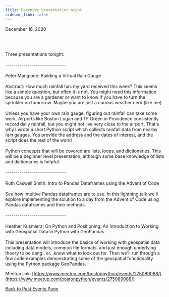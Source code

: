 ```yaml
---
title: December presentation night
sidebar_link: false
---
```


December 16, 2020



<p><br/><br/></p>

<p>Three presentations tonight:<br/><br/>------------------------------<br/><br/>Peter Mangione: Building a Virtual Rain Gauge<br/><br/>Abstract: How much rainfall has my yard received this week? This seems like a simple question, but often it is not. You might need this information because you are a gardener or want to know if you have to turn the sprinkler on tomorrow. Maybe you are just a curious weather nerd (like me).<br/><br/>Unless you have your own rain gauge, figuring out rainfall can take some work. Airports like Boston Logan and TF Green in Providence consistently record daily rainfall, but you might not live very close to the airport. That's why I wrote a short Python script which collects rainfall data from nearby rain gauges. You provide the address and the dates of interest, and the script does the rest of the work!<br/><br/>Python concepts that will be covered are lists, loops, and dictionaries. This will be a beginner level presentation, although some base knowledge of lists and dictionaries is helpful.<br/><br/>------------------------------<br/><br/>Ruth Caswell Smith: Intro to Pandas Dataframes using the Advent of Code<br/><br/>See how intuitive Pandas dataframes are to use. In this lightning talk we'll explore implementing the solution to a day from the Advent of Code using Pandas dataframes and their methods.<br/><br/>------------------------------<br/><br/>Heather Kusmierz: On Python and Positioning: An Introduction to Working with Geospatial Data in Python with GeoPandas<br/><br/>This presentation will introduce the basics of working with geospatial data including data models, common file formats, and just enough underlying theory to be dang.. er...know what to look out for. Then we'll run through a few code examples demonstrating some of the geospatial functionality using the Python package GeoPandas.</p>


Meetup link: [https://www.meetup.com/bostonpython/events/275089088/](https://www.meetup.com/bostonpython/events/275089088/)

[Back to Past Events Page](index.md)